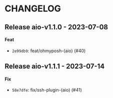 # CHANGELOG


## Release aio-v1.1.0 - 2023-07-08
#### Feat
- `2e99db9`: feat/ohmyposh-(aio) (#40)


## Release aio-v1.1.1 - 2023-07-14
#### Fix
- `58e7dfe`: fix/ssh-plugin-(aio) (#41)

